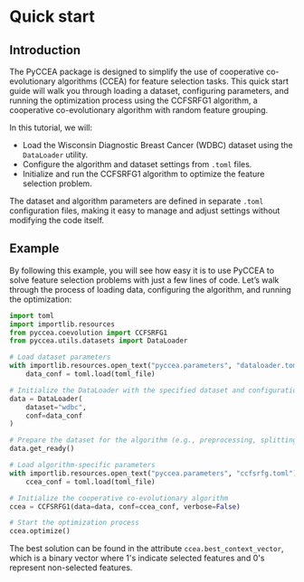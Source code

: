 # Quick start

## Introduction

The PyCCEA package is designed to simplify the use of cooperative co-evolutionary algorithms (CCEA) for feature selection tasks. This quick start guide will walk you through loading a dataset, configuring parameters, and running the optimization process using the CCFSRFG1 algorithm, a cooperative co-evolutionary algorithm with random feature grouping.

In this tutorial, we will:

- Load the Wisconsin Diagnostic Breast Cancer (WDBC) dataset using the `DataLoader` utility.
- Configure the algorithm and dataset settings from `.toml` files.
- Initialize and run the CCFSRFG1 algorithm to optimize the feature selection problem.

The dataset and algorithm parameters are defined in separate `.toml` configuration files, making it easy to manage and adjust settings without modifying the code itself.

## Example

By following this example, you will see how easy it is to use PyCCEA to solve feature selection problems with just a few lines of code. Let’s walk through the process of loading data, configuring the algorithm, and running the optimization:

```python
import toml
import importlib.resources
from pyccea.coevolution import CCFSRFG1
from pyccea.utils.datasets import DataLoader

# Load dataset parameters
with importlib.resources.open_text("pyccea.parameters", "dataloader.toml") as toml_file:
    data_conf = toml.load(toml_file)

# Initialize the DataLoader with the specified dataset and configuration
data = DataLoader(
    dataset="wdbc",
    conf=data_conf
)

# Prepare the dataset for the algorithm (e.g., preprocessing, splitting)
data.get_ready()

# Load algorithm-specific parameters
with importlib.resources.open_text("pyccea.parameters", "ccfsrfg.toml") as toml_file:
    ccea_conf = toml.load(toml_file)

# Initialize the cooperative co-evolutionary algorithm
ccea = CCFSRFG1(data=data, conf=ccea_conf, verbose=False)

# Start the optimization process
ccea.optimize()
```

The best solution can be found in the attribute `ccea.best_context_vector`, which is a binary vector where 1's indicate selected features and 0's represent non-selected features.